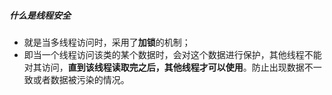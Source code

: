 ##### 什么是线程安全
- 就是当多线程访问时，采用了**加锁**的机制；
- 即当一个线程访问该类的某个数据时，会对这个数据进行保护，其他线程不能对其访问，**直到该线程读取完之后，其他线程才可以使用**。防止出现数据不一致或者数据被污染的情况。
